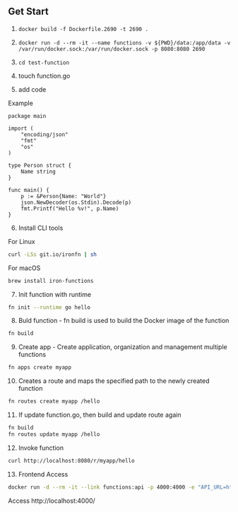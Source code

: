 ## Get Start

1. `docker build -f Dockerfile.2690 -t 2690 .`

2. `docker run -d --rm -it --name functions -v ${PWD}/data:/app/data -v /var/run/docker.sock:/var/run/docker.sock -p 8080:8080 2690`

3. `cd test-function`

4. touch function.go

5. add code

Example

```
package main

import (
	"encoding/json"
	"fmt"
	"os"
)

type Person struct {
	Name string
}

func main() {
	p := &Person{Name: "World"}
	json.NewDecoder(os.Stdin).Decode(p)
	fmt.Printf("Hello %v!", p.Name)
}
```

6. Install CLI tools

For Linux

```zsh
curl -LSs git.io/ironfn | sh
```

For macOS

```zsh
brew install iron-functions
```

7. Init function with runtime

```zsh
fn init --runtime go hello
```

8. Buld function - fn build is used to build the Docker image of the function

```zsh
fn build
```

9. Create app - Create application, organization and management multiple functions

```zsh
fn apps create myapp
```

10. Creates a route and maps the specified path to the newly created function

```zsh
fn routes create myapp /hello
```

11. If update function.go, then build and update route again

```zsh
fn build
fn routes update myapp /hello
```

12. Invoke function

```zsh
curl http://localhost:8080/r/myapp/hello
```

13. Frontend Access

```zsh
docker run -d --rm -it --link functions:api -p 4000:4000 -e "API_URL=http://api:8080" iron/functions-ui:0.0.2
```

Access http://localhost:4000/
